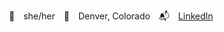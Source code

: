 <p align="center">
🥳&emsp;she/her&emsp;📍&emsp;Denver, Colorado&emsp;📬&emsp;<a href="https://www.linkedin.com/in/erin-untermeyer"/>LinkedIn</a> <br/>
